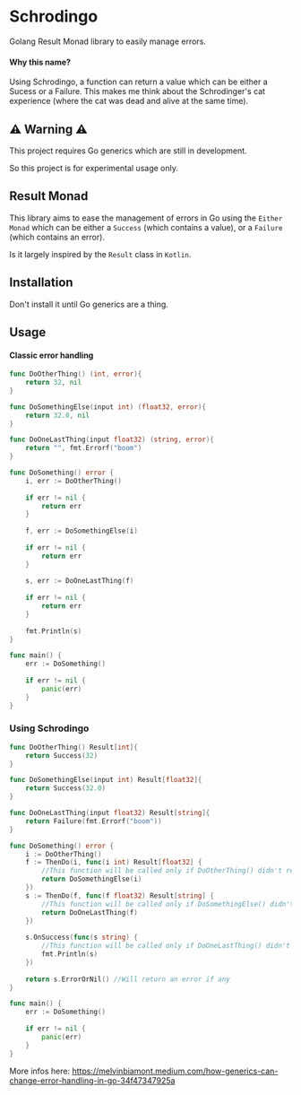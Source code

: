 # Schrodingo
Golang Result Monad library to easily manage errors.

#### Why this name? 

Using Schrodingo, a function can return a value which can be either a Sucess or a Failure.
This makes me think about the Schrodinger's cat experience (where the cat was dead and alive at the same time).

## :warning: Warning :warning:

This project requires Go generics which are still in development.

So this project is for experimental usage only.

## Result Monad

This library aims to ease the management of errors in Go using the `Either Monad` which can be either a `Success` (which contains a value), or a `Failure` (which contains an error).

Is it largely inspired by the `Result` class in `Kotlin`.

## Installation

Don't install it until Go generics are a thing.

## Usage

#### Classic error handling 

```go
func DoOtherThing() (int, error){
	return 32, nil
}

func DoSomethingElse(input int) (float32, error){
    return 32.0, nil
}

func DoOneLastThing(input float32) (string, error){
	return "", fmt.Errorf("boom")
}

func DoSomething() error {
	i, err := DoOtherThing()
	
	if err != nil {
		return err
	}
	
	f, err := DoSomethingElse(i)
	
	if err != nil {
		return err
	}
	
	s, err := DoOneLastThing(f)
	
	if err != nil {
		return err
	}
	
	fmt.Println(s)
}

func main() {
	err := DoSomething()
	
	if err != nil {
		panic(err)
	}
}
```

### Using Schrodingo

```go
func DoOtherThing() Result[int]{
	return Success(32)
}

func DoSomethingElse(input int) Result[float32]{
    return Success(32.0)
}

func DoOneLastThing(input float32) Result[string]{
	return Failure(fmt.Errorf("boom"))
}

func DoSomething() error {
	i := DoOtherThing()
	f := ThenDo(i, func(i int) Result[float32] {
		//This function will be called only if DoOtherThing() didn't returned an error
		return DoSomethingElse(i)
	})
	s := ThenDo(f, func(f float32) Result[string] {
		//This function will be called only if DoSomethingElse() didn't returned an error
		return DoOneLastThing(f)
	})
	
	s.OnSuccess(func(s string) {
		//This function will be called only if DoOneLastThing() didn't returned an error
		fmt.Println(s)
	})
	
	return s.ErrorOrNil() //Will return an error if any
}

func main() {
	err := DoSomething()
	
	if err != nil {
		panic(err)
	}
}
```

More infos here: https://melvinbiamont.medium.com/how-generics-can-change-error-handling-in-go-34f47347925a